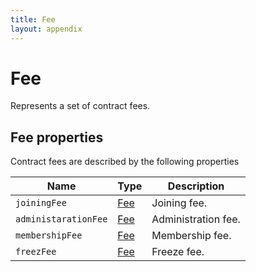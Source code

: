 ```yaml
---
title: Fee
layout: appendix
---
```


# Fee

Represents a set of contract fees.


## Fee properties

Contract fees are described by the following properties


Name       				| Type       | Description
------------------------|------------|-----------
`joiningFee`      		|[Fee][Fee]  | Joining fee.
`administarationFee`  	|[Fee][Fee]  | Administration fee.
`membershipFee`  		|[Fee][Fee]  | Membership fee.
`freezFee`    			|[Fee][Fee]  | Freeze fee.


[Fee]: /appendix/datatypes/fee

